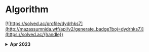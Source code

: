 # Algorithm

[![https://solved.ac/profile/dydrhks7](http://mazassumnida.wtf/api/v2/generate_badge?boj=dydrhks7)](https://solved.ac/{handle})

<details>
  <summary>
    <b>Apr 2023</b>
  </summary>

### Apr 3, 2023
- BOJ - 1로 만들기 2(12852) - C++
- BOJ - 문제집(1766) - C++
- BOJ - 게임 개발(1516) - C++
- BOJ - 토마토(7569) - C++
- BOJ - ACM Craft(1005) - C++

### Apr 4, 2023
- BOJ - 할리갈리(27160) - C++
- BOJ - 음악프로그램(2623) - C++
- BOJ - 적록색약(10026) - C++
- Programmers - 점프와 순간 이동 - C++
- Programmers - 멀리 뛰기 - C++

</details>
